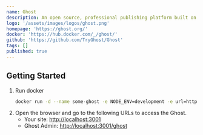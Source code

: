 ```yaml
---
name: Ghost
description: An open source, professional publishing platform built on a modern Node.js technology stack
logo: '/assets/images/logos/ghost.png'
homepage: 'https://ghost.org/'
docker: 'https://hub.docker.com/_/ghost/'
github: 'https://github.com/TryGhost/Ghost'
tags: []
published: true
---
```


## Getting Started

1. Run docker 
    ```bash
    docker run -d --name some-ghost -e NODE_ENV=development -e url=http://localhost:3001 -p 3001:2368 ghost
    ```
2. Open the browser and go to the following URLs to access the Ghost.
    - Your site: [http://localhost:3001](http://localhost:3001)
    - Ghost Admin: [http://localhost:3001/ghost](http://localhost:3001/ghost)
